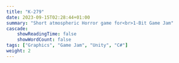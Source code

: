 ```yaml
---
title: "K-279"
date: 2023-09-15T02:28:44+01:00
summary: "Short atmospheric Horror game for<br>1-Bit Game Jam"
cascade:
    showReadingTime: false
    showWordCount: false
tags: ["Graphics", "Game Jam", "Unity", "C#"]
weight: 2
---
```

